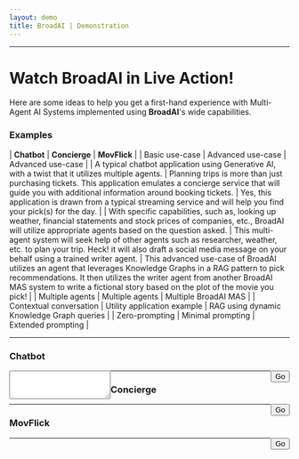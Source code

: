```yaml
---
layout: demo
title: BroadAI | Demonstration
---
```


---

# Watch BroadAI in Live Action!

Here are some ideas to help you get a first-hand experience with Multi-Agent AI Systems implemented using **BroadAI**'s wide capabilities.

### Examples

| **Chatbot** | **Concierge** | **MovFlick** |
| Basic use-case | Advanced use-case | Advanced use-case |
| A typical chatbot application using Generative AI, with a twist that it utilizes multiple agents. | Planning trips is more than just purchasing tickets. This application emulates a concierge service that will guide you with additional information around booking tickets. | Yes, this application is drawn from a typical streaming service and will help you find your pick(s) for the day. | 
| With specific capabilities, such as, looking up weather, financial statements and stock prices of companies, etc., BroadAI will utilize appropriate agents based on the question asked. | This multi-agent system will seek help of other agents such as researcher, weather, etc. to plan your trip. Heck! it will also draft a social media message on your behalf using a trained writer agent. | This advanced use-case of BroadAI utilizes an agent that leverages Knowledge Graphs in a RAG pattern to pick recommendations. It then utilizes the writer agent from another BroadAI MAS system to write a fictional story based on the plot of the movie you pick! |
| Multiple agents | Multiple agents | Multiple BroadAI MAS |
| Contextual conversation | Utility application example | RAG using dynamic Knowledge Graph queries |
| Zero-prompting | Minimal prompting | Extended prompting |


---

<div class="top">
  <h3 id="chatbot">
    Chatbot
  </h3>
  <div class="mission">
    <form>
      <div style="float:left;">
        <!-- form elements here -->
        <textarea id="chatbox" rows="3" required></textarea>
      </div>
      <!--  -->
      <div style="float:right;">
        <input type="button" id="btnGoChatbot" value="Go" onClick="goChatbot()">
      </div>
    </form>
    <div style='display:block;' id="planChatbot"> <!-- .. plan .. --> </div>
  </div>

  <div class="lead">
    <div id="responseChatbot"> <!-- .. response .. --> </div>
  </div>
</div>

---

<div class="top">
  <h3 id="concierge">
    Concierge
  </h3>
  <div class="mission">
    <form>
      <div style="float:left;">
      <!-- form elements here -->
      </div>
      <!--  -->
      <div style="float:right;">
        <input type="button" value="Go" onClick="goConcierge()">
      </div>
    </form>
    <div style='display:block;' id="planConcierge"> <!-- .. plan .. --> </div>
  </div>

  <div class="lead">
    <div id="responseConcierge"> <!-- .. response .. --> </div>
  </div>
</div>

---

<div class="top">
  <h3 id="movflick">
    MovFlick
  </h3>
  <div class="mission">
    <form>
      <div style="float:left;">
      <!-- form elements here -->
      </div>
      <!--  -->
      <div style="float:right;">
        <input type="button" value="Go" onClick="goMovflick()">
      </div>
    </form>
    <div style='display:block;' id="planMovflick"> <!-- .. plan .. --> </div>
  </div>

  <div class="lead">
    <div id="responseMovflick"> <!-- .. response .. --> </div>
  </div>
</div>

---



<!-- 

<textarea id="notes" name="notes" rows="6" required style="width:calc(100% - 20px); padding:10px; margin:0.5em 0; border:1px solid #ddd; border-radius:4px; box-sizing:border-box;"></textarea>
<div style='padding:0;width:100%;margin-bottom:2em;'>
  <div style="float:left;">
    <input type="checkbox" id="history" name="history" style="margin-right: 10px;">
    <label for="history">Enable follow up</label>
  </div>
  <div style="float:right;">
    <input type="button" id="btngo" value="Go" onClick="go()" style="font-family: 'Architects Daughter', 'Helvetica Neue', Helvetica, Arial, serif; font-size: 18px; text-align: center; padding: 10px; margin: 0 10px 10px 0; color: #fff; background-color: #2e7bcf; border: none; border-radius: 5px; -moz-border-radius: 5px; -webkit-border-radius: 5px;">
  </div>
</div>

-->